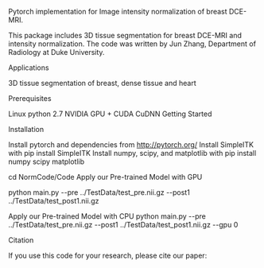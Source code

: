 Pytorch implementation for Image intensity normalization of breast DCE-MRI.


This package includes 3D tissue segmentation for breast DCE-MRI and intensity normalization.
The code was written by Jun Zhang, Department of Radiology at Duke University.

Applications

3D tissue segmentation of breast, dense tissue and heart




Prerequisites

Linux python 2.7
NVIDIA GPU + CUDA CuDNN
Getting Started

Installation

Install pytorch and dependencies from http://pytorch.org/
Install SimpleITK with pip install SimpleITK
Install numpy, scipy, and matplotlib with pip install numpy scipy matplotlib


cd NormCode/Code
Apply our Pre-trained Model with GPU

python main.py  --pre ../TestData/test_pre.nii.gz --post1 ../TestData/test_post1.nii.gz

Apply our Pre-trained Model with CPU
python main.py  --pre ../TestData/test_pre.nii.gz --post1 ../TestData/test_post1.nii.gz --gpu 0


Citation

If you use this code for your research, please cite our paper:


